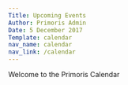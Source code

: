 ```yaml
---
Title: Upcoming Events
Author: Primoris Admin
Date: 5 December 2017
Template: calendar
nav_name: calendar
nav_link: /calendar
---
```


Welcome to the Primoris Calendar